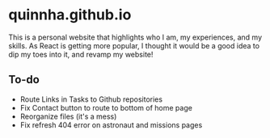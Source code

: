# quinnha.github.io

This is a personal website that highlights who I am, my experiences, and my skills. As React is getting more popular, I thought it would be a good idea to dip my toes into it, and revamp my website! 

## To-do
- Route Links in Tasks to Github repositories
- Fix Contact button to route to bottom of home page
- Reorganize files (it's a mess)
- Fix refresh 404 error on astronaut and missions pages
